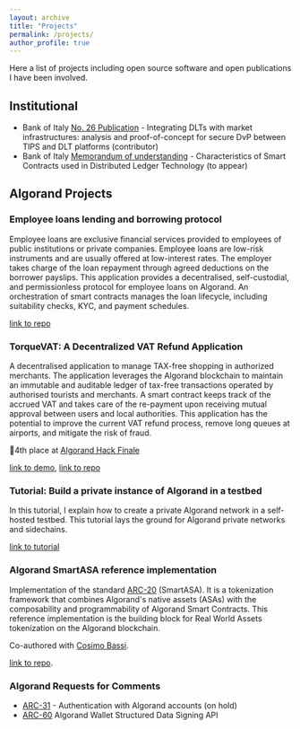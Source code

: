 ```yaml
---
layout: archive
title: "Projects"
permalink: /projects/
author_profile: true
---
```


Here a list of projects including open source software and open publications I have been involved.

## Institutional

- Bank of Italy [No. 26 Publication](https://www.bancaditalia.it/pubblicazioni/mercati-infrastrutture-e-sistemi-di-pagamento/approfondimenti/2022-026/index.html?com.dotmarketing.htmlpage.language=1) - Integrating DLTs with market infrastructures: analysis and proof-of-concept for secure DvP between TIPS and DLT platforms (contributor)
- Bank of Italy [Memorandum of understanding](https://www.bancaditalia.it/media/notizia/smart-contracts-memorandum-of-understanding-between-the-bank-of-italy-universit-cattolica-del-sacro-cuore-and-roma-tre-university/?com.dotmarketing.htmlpage.language=1) - Characteristics of Smart Contracts used in Distributed Ledger Technology (to appear)

## Algorand Projects

### Employee loans lending and borrowing protocol

Employee loans are exclusive financial services provided to employees of public institutions or private companies. Employee loans are low-risk instruments and are usually offered at low-interest rates. The employer takes charge of the loan repayment through agreed deductions on the borrower payslips. This application provides a decentralised, self-custodial, and permissionless protocol for employee loans on Algorand. An orchestration of smart contracts manages the loan lifecycle, including suitability checks, KYC, and payment schedules.

[link to repo](https://github.com/deanstef/algorand-loan-dapp.git)

### TorqueVAT: A Decentralized VAT Refund Application

A decentralised application to manage TAX-free shopping in authorized merchants. The application leverages the Algorand blockchain to maintain an immutable and auditable ledger of tax-free transactions operated by authorised tourists and merchants. A smart contract keeps track of the accrued VAT and takes care of the re-payment upon receiving mutual approval between users and local authorities. This application has the potential to improve the current VAT refund process, remove long queues at airports, and mitigate the risk of fraud.

🏅4th place at [Algorand Hack Finale](https://twitter.com/encodeclub/status/1448320803980861440?s=61&t=OBNqszNMppCLZYV6uBYhiw)

[link to demo](https://youtu.be/WPVqxocZgG0?si=j4S34sAAAoyXDp6j&t=610), [link to repo](https://github.com/deanstef/TorqueVAT.git)

### Tutorial: Build a private instance of Algorand in a testbed

In this tutorial, I explain how to create a private Algorand network in a self-hosted testbed. This tutorial lays the ground for Algorand private networks and sidechains.

[link to tutorial](https://developer.algorand.org/tutorials/create-private-instance-algorand-testbed/)

### Algorand SmartASA reference implementation

Implementation of the standard [ARC-20](https://github.com/algorandfoundation/ARCs/blob/main/ARCs/arc-0020.md) (SmartASA). It is a tokenization framework that combines Algorand's native assets (ASAs) with the composability and programmability of Algorand Smart Contracts. This reference implementation is the building block for Real World Assets tokenization on the Algorand blockchain.

Co-authored with [Cosimo Bassi](https://github.com/cusma).

[link to repo](https://github.com/algorandlabs/smart-asa).

### Algorand Requests for Comments

- [ARC-31](https://github.com/algorandfoundation/ARCs/pull/160) - Authentication with Algorand accounts (on hold)
- [ARC-60](https://github.com/algorandfoundation/ARCs/pull/284) Algorand Wallet Structured Data Signing API
